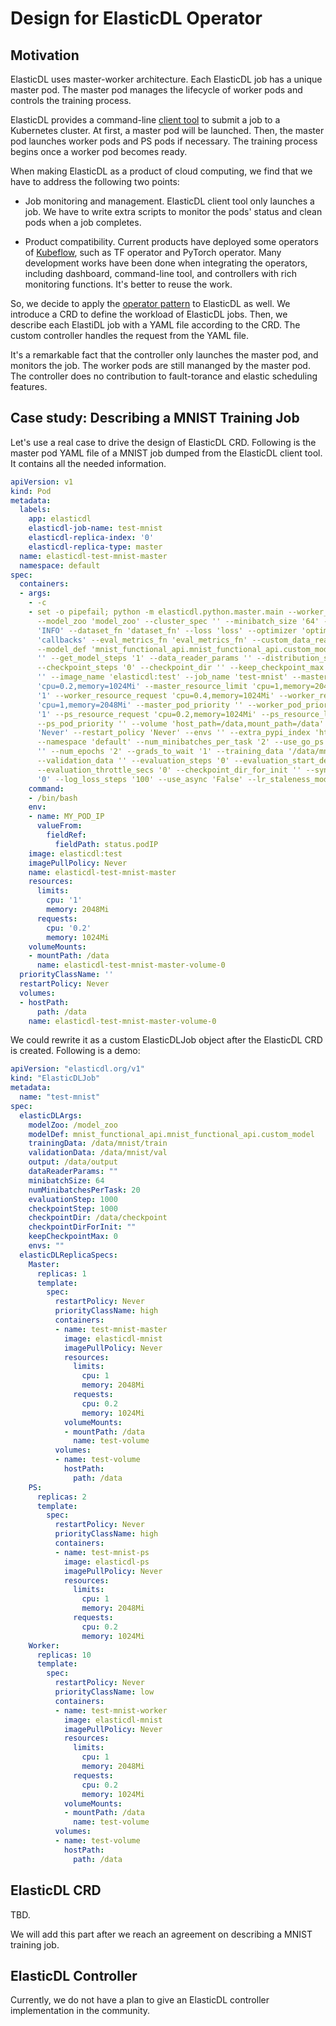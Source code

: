 # Design for ElasticDL Operator

## Motivation

ElasticDL uses master-worker architecture.
Each ElasticDL job has a unique master pod.
The master pod manages the lifecycle of worker pods and controls the training process.

ElasticDL provides a command-line [client tool](https://github.com/sql-machine-learning/elasticdl/blob/develop/docs/designs/client_tool.md)
to submit a job to a Kubernetes cluster.
At first, a master pod will be launched.
Then, the master pod launches worker pods and PS pods if necessary.
The training process begins once a worker pod becomes ready.

When making ElasticDL as a product of cloud computing,
we find that we have to address the following two points:

- Job monitoring and management. ElasticDL client tool only launches a job.
We have to write extra scripts to monitor the pods' status
and clean pods when a job completes.

- Product compatibility. Current products have deployed some operators of [Kubeflow](https://www.kubeflow.org/),
such as TF operator and PyTorch operator.
Many development works have been done when integrating the operators,
including dashboard, command-line tool, and controllers with rich monitoring functions.
It's better to reuse the work.

So, we decide to apply the
[operator pattern](https://kubernetes.io/docs/concepts/extend-kubernetes/operator/)
to ElasticDL as well.
We introduce a CRD to define the workload of ElasticDL jobs.
Then, we describe each ElastiDL job with a YAML file according to the CRD.
The custom controller handles the request from the YAML file.

It's a remarkable fact that the controller only launches
the master pod, and monitors the job.
The worker pods are still mananged by the master pod.
The controller does no contribution to fault-torance and elastic scheduling features.

## Case study: Describing a MNIST Training Job

Let's use a real case to drive the design of ElasticDL CRD.
Following is the master pod YAML file of a MNIST job
dumped from the ElasticDL client tool.
It contains all the needed information.

```yaml
apiVersion: v1
kind: Pod
metadata:
  labels:
    app: elasticdl
    elasticdl-job-name: test-mnist
    elasticdl-replica-index: '0'
    elasticdl-replica-type: master
  name: elasticdl-test-mnist-master
  namespace: default
spec:
  containers:
  - args:
    - -c
    - set -o pipefail; python -m elasticdl.python.master.main --worker_image 'elasticdl:test'
      --model_zoo 'model_zoo' --cluster_spec '' --minibatch_size '64' --log_level
      'INFO' --dataset_fn 'dataset_fn' --loss 'loss' --optimizer 'optimizer' --callbacks
      'callbacks' --eval_metrics_fn 'eval_metrics_fn' --custom_data_reader 'custom_data_reader'
      --model_def 'mnist_functional_api.mnist_functional_api.custom_model' --model_params
      '' --get_model_steps '1' --data_reader_params '' --distribution_strategy 'ParameterServerStrategy'
      --checkpoint_steps '0' --checkpoint_dir '' --keep_checkpoint_max '0' --output
      '' --image_name 'elasticdl:test' --job_name 'test-mnist' --master_resource_request
      'cpu=0.2,memory=1024Mi' --master_resource_limit 'cpu=1,memory=2048Mi' --num_workers
      '1' --worker_resource_request 'cpu=0.4,memory=1024Mi' --worker_resource_limit
      'cpu=1,memory=2048Mi' --master_pod_priority '' --worker_pod_priority '' --num_ps_pods
      '1' --ps_resource_request 'cpu=0.2,memory=1024Mi' --ps_resource_limit 'cpu=1,memory=2048Mi'
      --ps_pod_priority '' --volume 'host_path=/data,mount_path=/data' --image_pull_policy
      'Never' --restart_policy 'Never' --envs '' --extra_pypi_index 'https://pypi.org/simple'
      --namespace 'default' --num_minibatches_per_task '2' --use_go_ps 'True' --aux_params '' --log_file_path '' --tensorboard_log_dir
      '' --num_epochs '2' --grads_to_wait '1' --training_data '/data/mnist/train'
      --validation_data '' --evaluation_steps '0' --evaluation_start_delay_secs '100'
      --evaluation_throttle_secs '0' --checkpoint_dir_for_init '' --sync_version_tolerance
      '0' --log_loss_steps '100' --use_async 'False' --lr_staleness_modulation 'False'
    command:
    - /bin/bash
    env:
    - name: MY_POD_IP
      valueFrom:
        fieldRef:
          fieldPath: status.podIP
    image: elasticdl:test
    imagePullPolicy: Never
    name: elasticdl-test-mnist-master
    resources:
      limits:
        cpu: '1'
        memory: 2048Mi
      requests:
        cpu: '0.2'
        memory: 1024Mi
    volumeMounts:
    - mountPath: /data
      name: elasticdl-test-mnist-master-volume-0
  priorityClassName: ''
  restartPolicy: Never
  volumes:
  - hostPath:
      path: /data
    name: elasticdl-test-mnist-master-volume-0
```

We could rewrite it as a custom ElasticDLJob object
after the ElasticDL CRD is created.
Following is a demo:

```yaml
apiVersion: "elasticdl.org/v1"
kind: "ElasticDLJob"
metadata:
  name: "test-mnist"
spec:
  elasticDLArgs:
    modelZoo: /model_zoo
    modelDef: mnist_functional_api.mnist_functional_api.custom_model
    trainingData: /data/mnist/train
    validationData: /data/mnist/val
    output: /data/output
    dataReaderParams: ""
    minibatchSize: 64
    numMinibatchesPerTask: 20
    evaluationStep: 1000
    checkpointStep: 1000
    checkpointDir: /data/checkpoint
    checkpointDirForInit: ""
    keepCheckpointMax: 0
    envs: ""
  elasticDLReplicaSpecs:
    Master:
      replicas: 1
      template:
        spec:
          restartPolicy: Never
          priorityClassName: high
          containers:
          - name: test-mnist-master
            image: elasticdl-mnist
            imagePullPolicy: Never
            resources:
              limits:
                cpu: 1
                memory: 2048Mi
              requests:
                cpu: 0.2
                memory: 1024Mi
            volumeMounts:
            - mountPath: /data
              name: test-volume
          volumes:
          - name: test-volume
            hostPath:
              path: /data
    PS:
      replicas: 2
      template:
        spec:
          restartPolicy: Never
          priorityClassName: high
          containers:
          - name: test-mnist-ps
            image: elasticdl-ps
            imagePullPolicy: Never
            resources:
              limits:
                cpu: 1
                memory: 2048Mi
              requests:
                cpu: 0.2
                memory: 1024Mi
    Worker:
      replicas: 10
      template:
        spec:
          restartPolicy: Never
          priorityClassName: low
          containers:
          - name: test-mnist-worker
            image: elasticdl-mnist
            imagePullPolicy: Never
            resources:
              limits:
                cpu: 1
                memory: 2048Mi
              requests:
                cpu: 0.2
                memory: 1024Mi
            volumeMounts:
            - mountPath: /data
              name: test-volume
          volumes:
          - name: test-volume
            hostPath:
              path: /data
```

## ElasticDL CRD

TBD.

We will add this part after we reach an agreement on
describing a MNIST training job.

## ElasticDL Controller

Currently, we do not have a plan to give an
ElasticDL controller implementation in the community.
